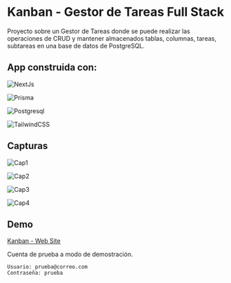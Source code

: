 
# Kanban - Gestor de Tareas Full Stack

Proyecto sobre un Gestor de Tareas donde se puede realizar las operaciones de CRUD y mantener almacenados tablas, columnas, tareas, subtareas en una base de datos de PostgreSQL.

## App construida con:
![NextJs](https://img.shields.io/badge/next%20js-000000?style=for-the-badge&logo=nextdotjs&logoColor=white)

![Prisma](https://img.shields.io/badge/Prisma-3982CE?style=for-the-badge&logo=Prisma&logoColor=white)

![Postgresql](https://img.shields.io/badge/PostgreSQL-316192?style=for-the-badge&logo=postgresql&logoColor=white)

![TailwindCSS](https://img.shields.io/badge/Tailwind_CSS-38B2AC?style=for-the-badge&logo=tailwind-css&logoColor=white)

## Capturas

![Cap1](https://i.postimg.cc/BnkbrwGw/Captura-de-pantalla-2024-04-20-10-11-21.png)

![Cap2](https://i.postimg.cc/MT8TTMH7/Captura-de-pantalla-2024-04-20-10-11-41.png)

![Cap3](https://i.postimg.cc/x86Tt6R5/Captura-de-pantalla-2024-04-20-10-11-54.png)

![Cap4](https://i.postimg.cc/Vsg6fN8t/Captura-de-pantalla-2024-04-20-10-12-01.png)

## Demo
[Kanban - Web Site](kanban-gestor-de-tareas.vercel.app)

Cuenta de prueba a modo de demostración.
```
Usuario: prueba@correo.com
Contraseña: prueba
```